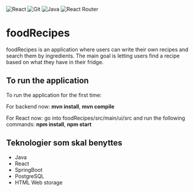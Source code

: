 ![React](https://img.shields.io/badge/react-%2320232a.svg?style=for-the-badge&logo=react&logoColor=%2361DAFB) ![Git](https://img.shields.io/badge/Git-F05032?style=for-the-badge&logo=git&logoColor=white) ![Java](https://img.shields.io/badge/java-%23ED8B00.svg?style=for-the-badge&logo=java&logoColor=white) ![React Router](https://img.shields.io/badge/React_Router-CA4245?style=for-the-badge&logo=react-router&logoColor=white)

# foodRecipes
foodRecipes is an application where users can write their own recipes and search them by ingredients.
The main goal is letting users find a recipe based on what they have in their fridge.

## To run the application
To run the application for the first time:

For backend now:
**mvn install**, **mvn compile**

For React now:
go into foodRecipes/src/main/ui/src and run the following commands:
**npm install**, **npm start**

## Teknologier som skal benyttes
- Java
- React
- SpringBoot
- PostgreSQL
- HTML Web storage
